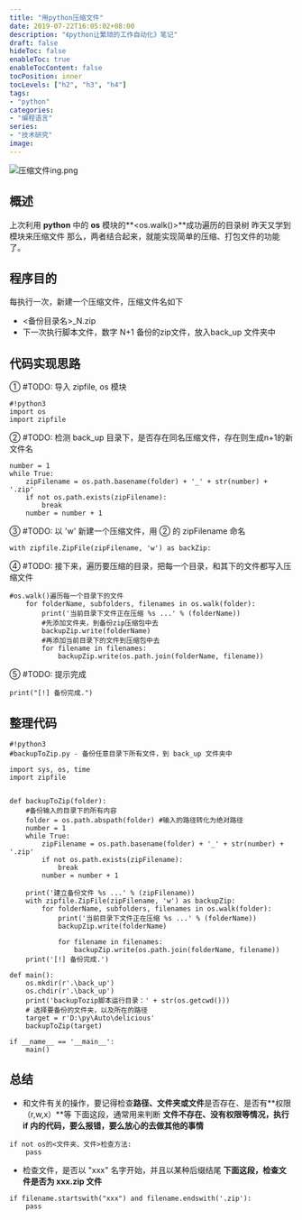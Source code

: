 ```yaml
---
title: "用python压缩文件"
date: 2019-07-22T16:05:02+08:00
description: "《python让繁琐的工作自动化》笔记"
draft: false
hideToc: false
enableToc: true
enableTocContent: false
tocPosition: inner
tocLevels: ["h2", "h3", "h4"]
tags:
- "python"
categories:
- "编程语言"
series:
- "技术研究"
image: 
---
```


![压缩文件ing.png](https://ae01.alicdn.com/kf/U7f9fe7021eae44ce9617648316d6dd206.png)

## 概述
上次利用 **python** 中的 **os** 模块的**<os.walk()>**成功遍历的目录树
昨天又学到 **<zipfile>** 模块来压缩文件
那么，两者结合起来，就能实现简单的压缩、打包文件的功能了。

## 程序目的
每执行一次，新建一个压缩文件，压缩文件名如下
- <备份目录名>_N.zip
- 下一次执行脚本文件，数字 N+1 
备份的zip文件，放入back_up 文件夹中

## 代码实现思路
① \#TODO: 导入 zipfile, os 模块
```
#!python3
import os
import zipfile
```
② \#TODO: 检测 back_up 目录下，是否存在同名压缩文件，存在则生成n+1的新文件名
```
number = 1
while True:
	zipFilename = os.path.basename(folder) + '_' + str(number) + '.zip'
	if not os.path.exists(zipFilename):
		break
	number = number + 1
```
③ \#TODO: 以 'w' 新建一个压缩文件，用 ② 的 zipFilename 命名
```
with zipfile.ZipFile(zipFilename, 'w') as backZip:
```
④ \#TODO: 接下来，遍历要压缩的目录，把每一个目录，和其下的文件都写入压缩文件
```
#os.walk()遍历每一个目录下的文件
    for folderName, subfolders, filenames in os.walk(folder):
	    print('当前目录下文件正在压缩 %s ...' % (folderName))
	    #先添加文件夹，到备份zip压缩包中去
	    backupZip.write(folderName)
	    #再添加当前目录下的文件到压缩包中去
	    for filename in filenames:
		    backupZip.write(os.path.join(folderName, filename))
```
⑤ \#TODO: 提示完成
```
print("[!] 备份完成.")
```
## 整理代码
```
#!python3
#backupToZip.py - 备份任意目录下所有文件，到 back_up 文件夹中

import sys, os, time
import zipfile


def backupToZip(folder):
	#备份输入的目录下的所有内容
	folder = os.path.abspath(folder) #输入的路径转化为绝对路径
	number = 1
	while True:
		zipFilename = os.path.basename(folder) + '_' + str(number) + '.zip'
		if not os.path.exists(zipFilename):
			break
		number = number + 1

	print('建立备份文件 %s ...' % (zipFilename))
	with zipfile.ZipFile(zipFilename, 'w') as backupZip: 
		for folderName, subfolders, filenames in os.walk(folder):
			print('当前目录下文件正在压缩 %s ...' % (folderName))
			backupZip.write(folderName)
			
            for filename in filenames:
				backupZip.write(os.path.join(folderName, filename))
	print('[!] 备份完成.')

def main():
	os.mkdir(r'.\back_up')
    os.chdir(r'.\back_up')
	print('backupTozip脚本运行目录：' + str(os.getcwd()))
    # 选择要备份的文件夹，以及所在的路径
	target = r'D:\py\Auto\delicious'
	backupToZip(target)

if __name__ == '__main__':
	main()
```

## 总结
- 和文件有关的操作，要记得检查**路径、文件夹或文件**是否存在、是否有**权限（r,w,x）**等
下面这段，通常用来判断
**文件不存在、没有权限等情况，执行 if 内的代码，要么报错，要么放心的去做其他的事情**
```
if not os的<文件夹、文件>检查方法:
    pass
```
- 检查文件，是否以 "xxx" 名字开始，并且以某种后缀结尾
**下面这段，检查文件是否为 xxx.zip 文件** 
```
if filename.startswith("xxx") and filename.endswith('.zip'):
    pass
```
